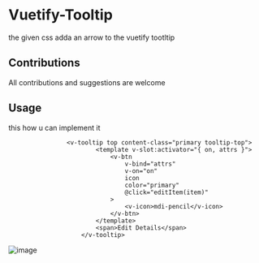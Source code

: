 # Vuetify-Tooltip
the given css adda an arrow to the vuetify tootltip


## Contributions
All contributions and suggestions are welcome

## Usage

this how u can implement it


                    <v-tooltip top content-class="primary tooltip-top">
                            <template v-slot:activator="{ on, attrs }">
                                <v-btn
                                    v-bind="attrs"
                                    v-on="on"
                                    icon
                                    color="primary"
                                    @click="editItem(item)"
                                >
                                    <v-icon>mdi-pencil</v-icon>
                                </v-btn>
                            </template>
                            <span>Edit Details</span>
                        </v-tooltip>


![image](https://user-images.githubusercontent.com/20104015/127085657-a5635a86-3b27-4689-b737-1b608d9ffd42.png)
